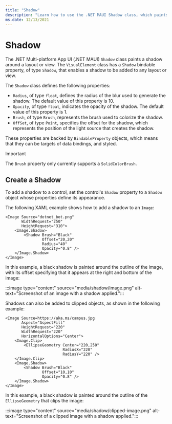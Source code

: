 ```yaml
---
title: "Shadow"
description: "Learn how to use the .NET MAUI Shadow class, which paints a shadow around a control."
ms.date: 12/13/2021
---
```


# Shadow

<!-- Sample link, if any, goes here -->

The .NET Multi-platform App UI (.NET MAUI) `Shadow` class paints a shadow around a layout or view. The `VisualElement` class has a `Shadow` bindable property, of type `Shadow`, that enables a shadow to be added to any layout or view.

The `Shadow` class defines the following properties:

- `Radius`, of type `float`, defines the radius of the blur used to generate the shadow. The default value of this property is 10.
- `Opacity`, of type `float`, indicates the opacity of the shadow. The default value of this property is 1.
- `Brush`, of type `Brush`, represents the brush used to colorize the shadow.
- `OffSet`, of type `Point`, specifies the offset for the shadow, which represents the position of the light source that creates the shadow.

These properties are backed by `BindableProperty` objects, which means that they can be targets of data bindings, and styled.

> [!IMPORTANT]
> The `Brush` property only currently supports a `SolidColorBrush`.

## Create a Shadow

To add a shadow to a control, set the control's `Shadow` property to a `Shadow` object whose properties define its appearance.

The following XAML example shows how to add a shadow to an `Image`:

```xaml
<Image Source="dotnet_bot.png"
       WidthRequest="250"
       HeightRequest="310">
    <Image.Shadow>
        <Shadow Brush="Black"
                Offset="20,20"
                Radius="40"
                Opacity="0.8" />
    </Image.Shadow>
</Image>
```

In this example, a black shadow is painted around the outline of the image, with its offset specifying that it appears at the right and bottom of the image:

:::image type="content" source="media/shadow/image.png" alt-text="Screenshot of an image with a shadow applied.":::

Shadows can also be added to clipped objects, as shown in the following example:

```xaml
<Image Source=https://aka.ms/campus.jpg
       Aspect="AspectFill"
       HeightRequest="220"
       WidthRequest="220"
       HorizontalOptions="Center">
    <Image.Clip>
        <EllipseGeometry Center="220,250"
                         RadiusX="220"
                         RadiusY="220" />
    </Image.Clip>
    <Image.Shadow>
        <Shadow Brush="Black"
                Offset="10,10"
                Opacity="0.8" />
    </Image.Shadow>
</Image>
```

In this example, a black shadow is painted around the outline of the `EllipseGeometry` that clips the image:

:::image type="content" source="media/shadow/clipped-image.png" alt-text="Screenshot of a clipped image with a shadow applied.":::

<!-- For more information about clipping an element, see [Clip with a Geometry](). -->

<!-- Todo: Only currently supported on Android

## Create a Shadow gradient

The color of a shadow is defined using a `Brush`. Therefore, gradient shadows can also be added to controls:

```xaml
<RoundRectangle HeightRequest="200"
                WidthRequest="300"
                CornerRadius="40"
                Stroke="#C49B33"
                StrokeThickness="10"
                Fill="#2B0B98">
    <RoundRectangle.Shadow>
        <Shadow Radius="60"
                Offset="40,40"
                Opacity="0.75">
            <Shadow.Brush>
                <LinearGradientBrush EndPoint="0,1">
                    <GradientStop Color="Gray"
                                  Offset="0.1" />
                    <GradientStop Color="Black"
                                  Offset="1.0" />
                </LinearGradientBrush>
            </Shadow.Brush>
        </Shadow>
    </RoundRectangle.Shadow>
</RoundRectangle>
```

In this example, a linear gradient shadow is added to the round rectangle, with the gradient interpolating vertically from gray to black:

:::image type="content" source="media/shadow/roundrectangle.png" alt-text="Screenshot of a round rectangle with a shadow applied.":::

For more information about brushes, see [Brushes](). -->
